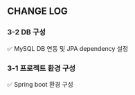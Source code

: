## CHANGE LOG


### 3-2 DB 구성
✅ MySQL DB 연동 및 JPA dependency 설정

### 3-1 프로젝트 환경 구성

✅ Spring boot 환경 구성